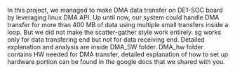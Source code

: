 In this project, we managed to make DMA data transfer on DE1-SOC board by leveraging linux DMA API.
Up until now, our system could handle DMA transfer for more than 400 MB of data using multiple small transfers inside a loop. But we did not make the scatter-gather
style work entirely. sg works only for data transfering end but not for data receiving end.
Detailed explanation and analysis are inside DMA_SW folder.
DMA_hw folder contains HW needed for DMA transfer, detailed explanation of how to set up hardware portion can be found in the google docs that we shared with you.

